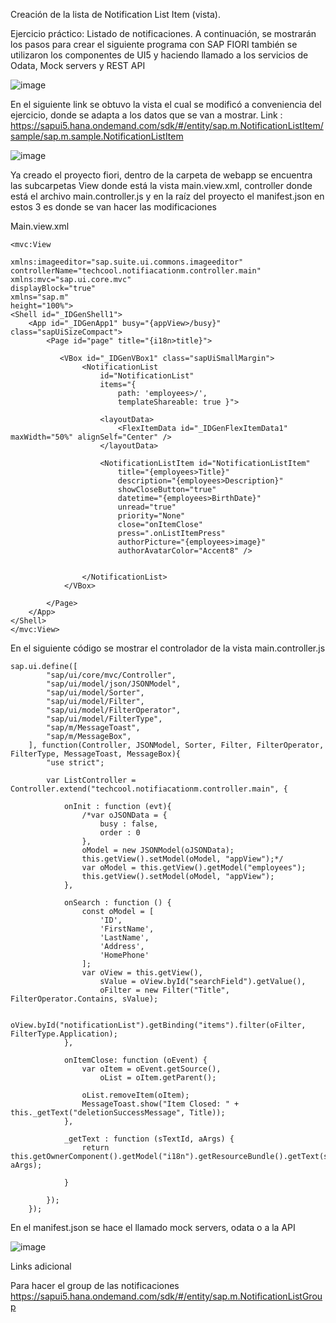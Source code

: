 Creación de la lista de Notification List Item (vista). 

Ejercicio práctico: Listado de notificaciones. A continuación, se mostrarán los pasos para crear el siguiente programa con SAP FIORI también se utilizaron los componentes de UI5 y haciendo llamado a los servicios de Odata, Mock servers y REST API

![image](https://github.com/TenesisEspana/propuesta/assets/37408577/411e14a2-22ac-4cc9-a5a4-7608183727fb)


En el siguiente link se obtuvo la vista el cual se modificó a conveniencia del ejercicio, donde se adapta a los datos que se van a mostrar.
Link : https://sapui5.hana.ondemand.com/sdk/#/entity/sap.m.NotificationListItem/sample/sap.m.sample.NotificationListItem

 

![image](https://github.com/TenesisEspana/propuesta/assets/37408577/785c0049-5a1f-4d27-8328-a03d22eea7bf)




Ya creado el proyecto fiori, dentro de la carpeta de webapp se encuentra las subcarpetas View donde está la vista main.view.xml, controller donde está el archivo main.controller.js y en la raíz del proyecto el manifest.json en estos 3 es donde se van hacer las modificaciones  

 

Main.view.xml

    <mvc:View 

    xmlns:imageeditor="sap.suite.ui.commons.imageeditor" 
    controllerName="techcool.notifiacationm.controller.main"
    xmlns:mvc="sap.ui.core.mvc" 
    displayBlock="true"
    xmlns="sap.m"
    height="100%">
    <Shell id="_IDGenShell1">
        <App id="_IDGenApp1" busy="{appView>/busy}" class="sapUiSizeCompact">
            <Page id="page" title="{i18n>title}">
              
               <VBox id="_IDGenVBox1" class="sapUiSmallMargin">
                    <NotificationList 
                        id="NotificationList" 
                        items="{ 
                            path: 'employees>/', 
                            templateShareable: true }">

                        <layoutData>
                            <FlexItemData id="_IDGenFlexItemData1" maxWidth="50%" alignSelf="Center" />
                        </layoutData>
                            
                        <NotificationListItem id="NotificationListItem"
                            title="{employees>Title}"
                            description="{employees>Description}"
                            showCloseButton="true"
                            datetime="{employees>BirthDate}"
                            unread="true"
                            priority="None"
                            close="onItemClose"
                            press=".onListItemPress"
                            authorPicture="{employees>image}"
                            authorAvatarColor="Accent8" />

                        
                    </NotificationList>
                </VBox>

            </Page>
        </App>
    </Shell>
    </mvc:View>
    
En el siguiente código se mostrar el controlador de la vista 
main.controller.js

    sap.ui.define([
            "sap/ui/core/mvc/Controller",
            "sap/ui/model/json/JSONModel",
            "sap/ui/model/Sorter",
            "sap/ui/model/Filter",
            "sap/ui/model/FilterOperator",
            "sap/ui/model/FilterType",
            "sap/m/MessageToast",
            "sap/m/MessageBox",
        ], function(Controller, JSONModel, Sorter, Filter, FilterOperator, FilterType, MessageToast, MessageBox){
            "use strict";
    
            var ListController =  Controller.extend("techcool.notifiacationm.controller.main", {
                
                onInit : function (evt){
                    /*var oJSONData = {
                        busy : false,
                        order : 0
                    },
                    oModel = new JSONModel(oJSONData);
                    this.getView().setModel(oModel, "appView");*/
                    var oModel = this.getView().getModel("employees");
                    this.getView().setModel(oModel, "appView");
                },
    
                onSearch : function () {
                    const oModel = [
                        'ID',
                        'FirstName',
                        'LastName',
                        'Address',
                        'HomePhone'
                    ];
                    var oView = this.getView(),
                        sValue = oView.byId("searchField").getValue(),
                        oFilter = new Filter("Title", FilterOperator.Contains, sValue);
        
                    oView.byId("notificationList").getBinding("items").filter(oFilter, FilterType.Application);
                },
    
                onItemClose: function (oEvent) {
                    var oItem = oEvent.getSource(),
                        oList = oItem.getParent();
        
                    oList.removeItem(oItem);
                    MessageToast.show("Item Closed: " + this._getText("deletionSuccessMessage", Title));
                },
    
                _getText : function (sTextId, aArgs) {
                    return this.getOwnerComponent().getModel("i18n").getResourceBundle().getText(sTextId, aArgs);
        
                }
    
            });
        });
    


En el manifest.json se hace el llamado mock servers, odata o a la API

![image](https://github.com/TenesisEspana/propuesta/assets/37408577/ea669445-203e-43f2-a09a-fa3aa3babc32)


Links adicional

Para hacer el group de las notificaciones
https://sapui5.hana.ondemand.com/sdk/#/entity/sap.m.NotificationListGroup
 






